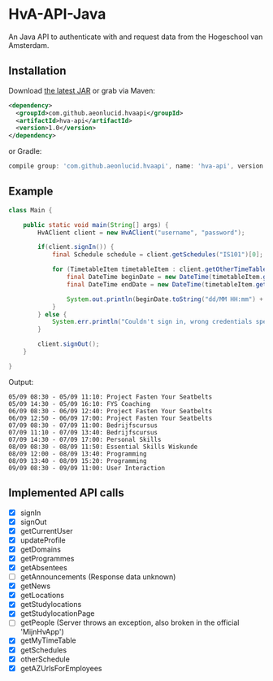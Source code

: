# HvA-API-Java

An Java API to authenticate with and request data from the Hogeschool van Amsterdam.

## Installation

Download [the latest JAR](https://search.maven.org/remote_content?g=com.github.aeonlucid.hvaapi&a=hva-api&v=LATEST) or grab via Maven:
```xml
<dependency>
  <groupId>com.github.aeonlucid.hvaapi</groupId>
  <artifactId>hva-api</artifactId>
  <version>1.0</version>
</dependency>
```
or Gradle:
```groovy
compile group: 'com.github.aeonlucid.hvaapi', name: 'hva-api', version: '1.0'
```

## Example

```java
class Main {

    public static void main(String[] args) {
        HvAClient client = new HvAClient("username", "password");

        if(client.signIn()) {
            final Schedule schedule = client.getSchedules("IS101")[0];

            for (TimetableItem timetableItem : client.getOtherTimeTable(schedule.getValue(), DateTime.now().weekOfWeekyear().get())) {
                final DateTime beginDate = new DateTime(timetableItem.getStartDate());
                final DateTime endDate = new DateTime(timetableItem.getEndDate());

                System.out.println(beginDate.toString("dd/MM HH:mm") + " - " + endDate.toString("dd/MM HH:mm") + ": " + timetableItem.getActivityDescription());
            }
        } else {
            System.err.println("Couldn't sign in, wrong credentials specified.");
        }

        client.signOut();
    }

}
```

Output:
```
05/09 08:30 - 05/09 11:10: Project Fasten Your Seatbelts
05/09 14:30 - 05/09 16:10: FYS Coaching
06/09 08:30 - 06/09 12:40: Project Fasten Your Seatbelts
06/09 12:50 - 06/09 17:00: Project Fasten Your Seatbelts
07/09 08:30 - 07/09 11:00: Bedrijfscursus
07/09 11:10 - 07/09 13:40: Bedrijfscursus
07/09 14:30 - 07/09 17:00: Personal Skills
08/09 08:30 - 08/09 11:50: Essential Skills Wiskunde
08/09 12:00 - 08/09 13:40: Programming
08/09 13:40 - 08/09 15:20: Programming
09/09 08:30 - 09/09 11:00: User Interaction
```

## Implemented API calls

- [x] signIn
- [x] signOut
- [x] getCurrentUser
- [x] updateProfile
- [x] getDomains
- [x] getProgrammes
- [x] getAbsentees
- [ ] getAnnouncements (Response data unknown)
- [x] getNews
- [x] getLocations
- [x] getStudylocations
- [x] getStudylocationPage
- [ ] getPeople (Server throws an exception, also broken in the official 'MijnHvApp')
- [x] getMyTimeTable
- [x] getSchedules
- [x] otherSchedule
- [x] getAZUrlsForEmployees
